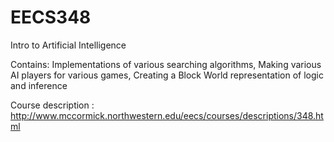 # EECS348

Intro to Artificial Intelligence

Contains:
  Implementations of various searching algorithms,
  Making various AI players for various games,
  Creating a Block World representation of logic and inference
  


Course description : http://www.mccormick.northwestern.edu/eecs/courses/descriptions/348.html
